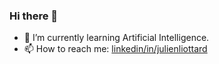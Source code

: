 ### Hi there 👋
- 🌱 I’m currently learning Artificial Intelligence.
- 📫 How to reach me: [linkedin/in/julienliottard](https://www.linkedin.com/in/julienliottard/)
<!--
**jliottard/jliottard** is a ✨ _special_ ✨ repository because its `README.md` (this file) appears on your GitHub profile.

Here are some ideas to get you started:

- 🔭 I’m currently working on ...
- 🌱 I’m currently learning ...
- 👯 I’m looking to collaborate on ...
- 🤔 I’m looking for help with ...
- 💬 Ask me about ...
- 📫 How to reach me: ...
- 😄 Pronouns: ...
- ⚡ Fun fact: ...
-->
